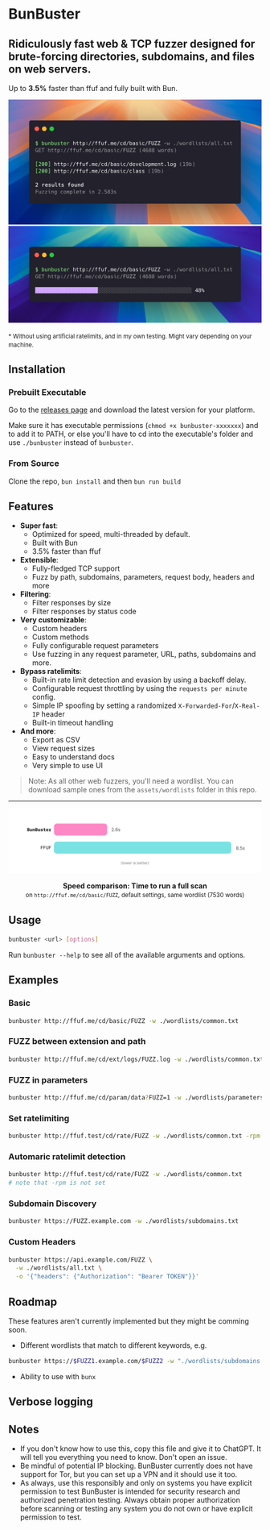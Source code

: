 # BunBuster
## Ridiculously fast web & TCP fuzzer designed for brute-forcing directories, subdomains, and files on web servers.

Up to **3.5%** faster than ffuf and fully built with Bun.

![Screenshot of a BunBuster scan's result, finding 2 paths on a test server](./assets/screenshot.png)
![Screenshot of a BunBuster scan in progress](./assets/screenshot-loader.png)

<small>* Without using artificial ratelimits, and in my own testing. Might vary depending on your machine.</small>

## Installation

### Prebuilt Executable

Go to the [releases page](https://github.com/tiagorangel1/bunbuster/releases) and download the latest version for your platform.

Make sure it has executable permissions (`chmod +x bunbuster-xxxxxxx`) and to add it to PATH, or else you'll have to cd into the executable's folder and use `./bunbuster` instead of `bunbuster`.

### From Source

Clone the repo, `bun install` and then `bun run build`

## Features

- **Super fast**:
  - Optimized for speed, multi-threaded by default.
  - Built with Bun
  - 3.5% faster than ffuf
- **Extensible**:
  - Fully-fledged TCP support
  - Fuzz by path, subdomains, parameters, request body, headers and more
- **Filtering**:
  - Filter responses by size
  - Filter responses by status code
- **Very customizable**:
  - Custom headers
  - Custom methods
  - Fully configurable request parameters
  - Use fuzzing in any request parameter, URL, paths, subdomains and more.
- **Bypass ratelimits**:
  - Built-in rate limit detection and evasion by using a backoff delay.
  - Configurable request throttling by using the `requests per minute` config.
  - Simple IP spoofing by setting a randomized `X-Forwarded-For`/`X-Real-IP` header
  - Built-in timeout handling
- **And more**:
  - Export as CSV
  - View request sizes
  - Easy to understand docs
  - Very simple to use UI


> Note: As all other web fuzzers, you'll need a wordlist. You can download sample ones from the `assets/wordlists` folder in this repo.

***

![BunBuster vs FFUF speed comparison](./assets/speed-graph.svg)

<center>
<b>Speed comparison: Time to run a full scan</b><br>
<small>on <code>http://ffuf.me/cd/basic/FUZZ</code>, default settings, same wordlist (7530 words)</small>
</center>

## Usage

```bash
bunbuster <url> [options]
```

Run `bunbuster --help` to see all of the available arguments and options.

## Examples

### Basic
```bash
bunbuster http://ffuf.me/cd/basic/FUZZ -w ./wordlists/common.txt
```

### FUZZ between extension and path
```bash
bunbuster http://ffuf.me/cd/ext/logs/FUZZ.log -w ./wordlists/common.txt
```

### FUZZ in parameters
```bash
bunbuster http://ffuf.me/cd/param/data?FUZZ=1 -w ./wordlists/parameters.txt
```

### Set ratelimiting
```bash
bunbuster http://ffuf.test/cd/rate/FUZZ -w ./wordlists/common.txt -rpm 3000 # 50 req/s
```

### Automaric ratelimit detection
```bash
bunbuster http://ffuf.test/cd/rate/FUZZ -w ./wordlists/common.txt
# note that -rpm is not set
```

### Subdomain Discovery
```bash
bunbuster https://FUZZ.example.com -w ./wordlists/subdomains.txt
```

### Custom Headers
```bash
bunbuster https://api.example.com/FUZZ \
  -w ./wordlists/all.txt \
  -o '{"headers": {"Authorization": "Bearer TOKEN"}}'
```

## Roadmap
These features aren't currently implemented but they might be comming soon.
* Different wordlists that match to different keywords, e.g.
```bash
bunbuster https://$FUZZ1.example.com/$FUZZ2 -w "./wordlists/subdomains.txt, ./wordlists/common.txt"
```

* Ability to use with `bunx`

## Verbose logging

## Notes

- If you don't know how to use this, copy this file and give it to ChatGPT. It will tell you everything you need to know. Don't open an issue.
- Be mindful of potential IP blocking. BunBuster currently does not have support for Tor, but you can set up a VPN and it should use it too.
- As always, use this responsibly and only on systems you have explicit permission to test BunBuster is intended for security research and authorized penetration testing. Always obtain proper authorization before scanning or testing any system you do not own or have explicit permission to test.